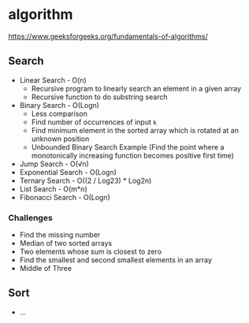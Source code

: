 # algorithm

https://www.geeksforgeeks.org/fundamentals-of-algorithms/

## Search

* Linear Search - O(n)
  * Recursive program to linearly search an element in a given array
  * Recursive function to do substring search
* Binary Search - O(Logn)
  * Less comparison
  * Find number of occurrences of input `k`
  * Find minimum element in the sorted array which is rotated at an unknown position
  * Unbounded Binary Search Example (Find the point where a monotonically increasing function becomes positive first time)
* Jump Search - O(√n)
* Exponential Search - O(Logn)
* Ternary Search - O((2 / Log23) * Log2n)
* List Search - O(m*n)
* Fibonacci Search - O(Logn)

### Challenges

* Find the missing number
* Median of two sorted arrays
* Two elements whose sum is closest to zero
* Find the smallest and second smallest elements in an array
* Middle of Three

## Sort

* ...
